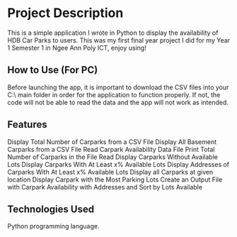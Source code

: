 # Project Description

This is a simple application I wrote in Python to display the availability of HDB Car Parks to users. This was my first final year project I did for my Year 1 Semester 1 in Ngee Ann Poly ICT, enjoy using!

## How to Use (For PC)

Before launching the app, it is important to download the CSV files into your C:\\ main folder in order for the application to function properly. If not, the code will not be able to read the data and the app will not work as intended. 

## Features

Display Total Number of Carparks from a CSV File
Display All Basement Carparks from a CSV File
Read Carpark Availability Data File
Print Total Number of Carparks in the File Read
Display Carparks Without Available Lots
Display Carparks With At Least x% Available Lots
Display Addresses of Carparks With At Least x% Available Lots
Display all Carparks at given location
Display Carpark with the Most Parking Lots
Create an Output File with Carpark Availability with Addresses and Sort by Lots Available

## Technologies Used

Python programming language.
